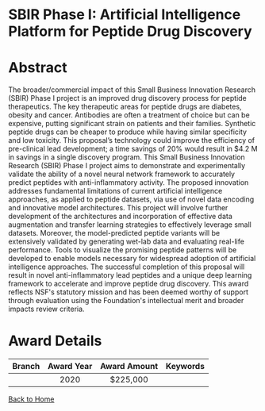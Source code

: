 
SBIR Phase I: Artificial Intelligence Platform for Peptide Drug Discovery
=========================================================================

# Abstract


The broader/commercial impact of this Small Business Innovation Research (SBIR) Phase I project is an improved drug discovery process for peptide therapeutics. The key therapeutic areas for peptide drugs are diabetes, obesity and cancer. Antibodies are often a treatment of choice but can be expensive, putting significant strain on patients and their families. Synthetic peptide drugs can be cheaper to produce while having similar specificity and low toxicity. This proposal’s technology could improve the efficiency of pre-clinical lead development; a time savings of 20% would result in $4.2 M in savings in a single discovery program. This Small Business Innovation Research (SBIR) Phase I project aims to demonstrate and experimentally validate the ability of a novel neural network framework to accurately predict peptides with anti-inflammatory activity. The proposed innovation addresses fundamental limitations of current artificial intelligence approaches, as applied to peptide datasets, via use of novel data encoding and innovative model architectures. This project will involve further development of the architectures and incorporation of effective data augmentation and transfer learning strategies to effectively leverage small datasets. Moreover, the model-predicted peptide variants will be extensively validated by generating wet-lab data and evaluating real-life performance. Tools to visualize the promising peptide patterns will be developed to enable models necessary for widespread adoption of artificial intelligence approaches. The successful completion of this proposal will result in novel anti-inflammatory lead peptides and a unique deep learning framework to accelerate and improve peptide drug discovery. This award reflects NSF's statutory mission and has been deemed worthy of support through evaluation using the Foundation's intellectual merit and broader impacts review criteria.  

# Award Details

|Branch|Award Year|Award Amount|Keywords|
| :---: | :---: | :---: | :---: |
||2020|$225,000||
  
  


[Back to Home](https://github.com/chrischow/dod_sbir_awards/Reports/JT/#616)